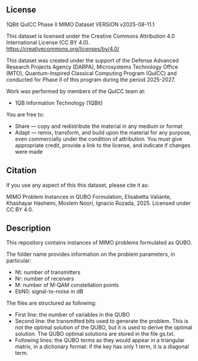 ## License 
1QBit QuICC Phase II MIMO Dataset
VERSION v2025-08-11.1

This dataset is licensed under the Creative Commons Attribution 4.0 International License (CC BY 4.0). 
https://creativecommons.org/licenses/by/4.0/

This dataset was created under the support of the Defense Advanced Research Projects Agency (DARPA), Microsystems Technology Office (MTO), Quantum-Inspired Classical Computing Program (QuICC) and conducted for Phase II of this program during the period 2025-2027.

Work was performed by members of the QuICC team at:

-	1QB Information Technology (1QBit)

You are free to:
-	Share — copy and redistribute the material in any medium or format
-	Adapt — remix, transform, and build upon the material for any purpose, even commercially under the condition of attribution.  You must give appropriate credit, provide a link to the license, and indicate if changes were made 

## Citation 
If you use any aspect of this this dataset, please cite it as: 

MIMO Problem Instances in QUBO Formulation, Elisabetta Valiante, Khashayar
Hashemi, Moslem Noori, Ignacio Rozada,
2025.  Licensed under CC BY 4.0.

## Description

This repository contains instances of MIMO problems formulated as QUBO. 

The folder name provides information on the problem parameters, in particular: 

- Nt: number of transmitters 
- Nr: number of receivers 
- M: number of M-QAM constellation points 
- EbN0: signal-to-noise in dB  

The files are structured as following: 

- First line: the number of variables in the QUBO 
- Second line: the transmitted bits used to generate the problem. This is not the optimal solution of the QUBO, but it is used to derive the optimal solution. The QUBO optimal solutions are stored in the file gs.txt. 
- Following lines: the QUBO terms as they would appear in a triangular matrix, in a dictionary format: if the key has only 1 term, it is a diagonal term. 
